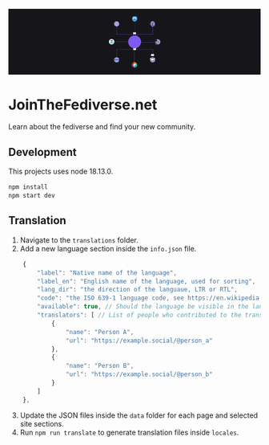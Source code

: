 ![Logos of various fediverse platforms arranged in a circle, with little envelopes being sent between them.](public/images/images/fedi-920x240.png)
# JoinTheFediverse.net

Learn about the fediverse and find your new community.
## Development

This projects uses node 18.13.0.

```sh
npm install
npm start dev
```

## Translation

1. Navigate to the `translations` folder.
2. Add a new language section inside the `info.json` file.

```js
    {
        "label": "Native name of the language",
        "label_en": "English name of the language, used for sorting",
        "lang_dir": "the direction of the languaue, LTR or RTL",
        "code": "the ISO 639-1 language code, see https://en.wikipedia.org/wiki/List_of_ISO_639-1_codes",
        "available": true, // Should the language be visible in the language picker? true or false
        "translators": [ // List of people who contributed to the translation
            {
                "name": "Person A",
                "url": "https://example.social/@person_a"
            },
            {
                "name": "Person B",
                "url": "https://example.social/@person_b"
            }
        ]
    },
```
3. Update the JSON files inside the `data` folder for each page and selected site sections.
4. Run `npm run translate` to generate translation files inside `locales`.
